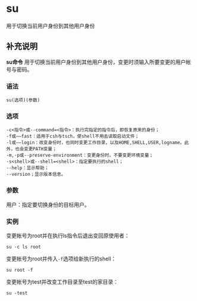 su
===

用于切换当前用户身份到其他用户身份

## 补充说明

**su命令** 用于切换当前用户身份到其他用户身份，变更时须输入所要变更的用户帐号与密码。

### 语法  

```shell
su(选项)(参数)
```

### 选项  

```shell
-c<指令>或--command=<指令>：执行完指定的指令后，即恢复原来的身份；
-f或——fast：适用于csh与tsch，使shell不用去读取启动文件；
-l或——login：改变身份时，也同时变更工作目录，以及HOME,SHELL,USER,logname。此外，也会变更PATH变量；
-m,-p或--preserve-environment：变更身份时，不要变更环境变量；
-s<shell>或--shell=<shell>：指定要执行的shell；
--help：显示帮助；
--version；显示版本信息。
```

### 参数  

用户：指定要切换身份的目标用户。

### 实例  

变更帐号为root并在执行ls指令后退出变回原使用者：

```shell
su -c ls root
```

变更帐号为root并传入`-f`选项给新执行的shell：

```shell
su root -f
```

变更帐号为test并改变工作目录至test的家目录：

```shell
su -test
```


<!-- Linux命令行搜索引擎：https://jaywcjlove.github.io/linux-command/ -->